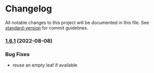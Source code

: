 # Changelog

All notable changes to this project will be documented in this file. See [standard-version](https://github.com/conventional-changelog/standard-version) for commit guidelines.

### [1.6.1](https://github.com/Vinzent03/find-unlinked-files/compare/1.6.0...1.6.1) (2022-08-08)

### Bug Fixes

- reuse an empty leaf if available